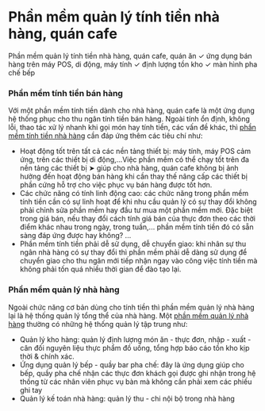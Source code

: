 # Phần mềm quản lý tính tiền nhà hàng, quán cafe
Phần mềm quản lý tính tiền nhà hàng, quán cafe, quán ăn ✓ ứng dụng bán hàng trên máy POS, di động, máy tính ✓ định lượng tồn kho ✓ màn hình pha chế bếp


<h3>Phần mềm tính tiền bán hàng</h3>
Với một phần mềm tính tiền dành cho nhà hàng, quán cafe là một ứng dụng hệ thống phục cho thu ngân tính tiền bán hàng. Ngoài tính ổn định, không lỗi, thao tác xử lý nhanh khi gọi món hay tính tiền, các vấn đề khác, thì <a href="https://medium.com/phanmemtinhtiennhahangcafe">phần mềm tính tiền nhà hàng</a> cần đáp ứng thêm các tiêu chí như:

<ul>
<li>
Hoạt động tốt trên tất cả các nền tảng thiết bị: máy tính, máy POS cảm ứng, trên các thiết bị di động,...Việc phần mềm có thể chạy tốt trên đa nền tảng các thiết bị ➤ giúp cho nhà hàng, quán cafe không bị ảnh hưởng đến hoạt động bán hàng khi cần thay thế nâng cấp các thiết bị phần cứng hỗ trợ cho việc phục vụ bán hàng được tốt hơn.
</li>
<li>
Các chức năng có tính linh động cao: các chức năng trong phần mềm tính tiền cần có sự linh hoạt để khi nhu cầu quản lý có sự thay đổi không phải chỉnh sửa phần mềm hay đầu tư mua một phần mềm mới. Đặc biệt trong giá bán, nếu thay đổi cách tính giá bán của thực đơn theo các thời điểm khác nhau trong ngày, trong tuần,... phần mềm tính tiền đó có sẵn sàng đáp ứng được hay không? ...
</li>
<li>
Phần mềm tính tiền phải dễ sử dụng, dễ chuyển giao: khi nhân sự thu ngân nhà hàng có sự thay đổi thì phần mềm phải dễ dàng sử dụng để chuyển giao cho thu ngân mới tiếp nhận ngay vào công việc tính tiền mà không phải tốn quá nhiều thời gian để đào tạo lại.
</li>
</ul>

<h3>Phần mềm quản lý nhà hàng</h3>

Ngoài chức năng cơ bản dùng cho tính tiền thì phần mềm quản lý nhà hàng lại là hệ thống quản lý tổng thể của nhà hàng. Một <a href="http://cafe.vinas.vn">phần mềm quản lý nhà hàng</a> thường có những hệ thống quản lý tập trung như:

<ul>
<li>
Quản lý kho hàng: quản lý định lượng món ăn - thực đơn, nhập - xuất - cân đối nguyên liệu thực phẩm đồ uống, tổng hợp báo cáo tồn kho kịp thời & chính xác.
</li>
<li>
Ứng dụng quản lý bếp - quầy bar pha chế: đây là ứng dụng giúp cho bếp, quầy pha chế nhận các thực đơn khách gọi được ghi nhận trong hệ thống từ các nhân viên phục vụ bàn mà không cần phải xem các phiếu ghi tay
</li>
<li>
Quản lý kế toán nhà hàng: quản lý thu - chi nội bộ trong nhà hàng
</li>
</ul>
